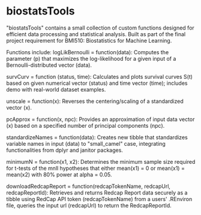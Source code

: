 # biostatsTools
"biostatsTools" contains a small collection of custom functions designed for efficient data processing and statistical analysis. Built as part of the final project requirement for BMI510: Biostatistics for Machine Learning.

Functions include:
logLikBernoulli = function(data): Computes the parameter (p) that maximizes the log-likelihood for a given input of a Bernoulli-distributed vector (data).

survCurv = function (status, time): Calculates and plots survival curves S(t) based on given numerical vector (status) and time vector (time); includes demo with real-world dataset examples.

unscale = function(x): Reverses the centering/scaling of a standardized vector (x). 

pcApprox = function(x, npc): Provides an approximation of input data vector (x) based on a specified number of principal components (npc).

standardizeNames = function(data): Creates new tibble that standardizes variable names in input (data) to "small_camel" case, integrating functionalities from dplyr and janitor packages.

minimumN = function(x1, x2): Determines the minimum sample size required for t-tests of the mnll hypotheses that either mean(x1) = 0 or mean(x1) = mean(x2) with 80% power at alpha = 0.05. 

downloadRedcapReport = function(redcapTokenName, redcapUrl, redcapReportId): Retrieves and returns Redcap Report data securely as a tibble using RedCap API token (redcapTokenName) from a users' .REnviron file, queries the input url (redcapUrl) to return the RedcapReportId. 
